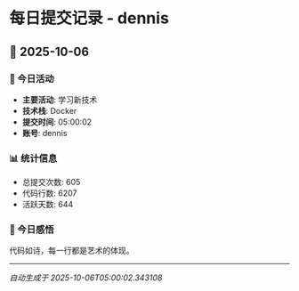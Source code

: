 # 每日提交记录 - dennis

## 📅 2025-10-06

### 🎯 今日活动
- **主要活动**: 学习新技术
- **技术栈**: Docker
- **提交时间**: 05:00:02
- **账号**: dennis

### 📊 统计信息
- 总提交次数: 605
- 代码行数: 6207
- 活跃天数: 644

### 💭 今日感悟
代码如诗，每一行都是艺术的体现。

---
*自动生成于 2025-10-06T05:00:02.343108*
